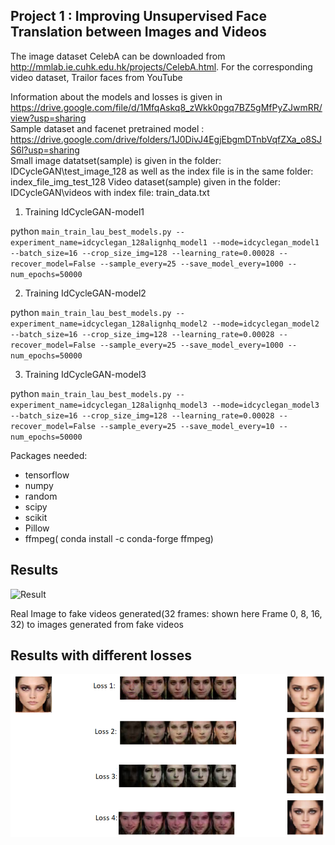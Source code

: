 ## Project 1 : Improving Unsupervised Face Translation between Images and Videos

The image dataset CelebA can be downloaded from http://mmlab.ie.cuhk.edu.hk/projects/CelebA.html. For the corresponding video dataset, Trailor faces from YouTube

Information about the models and losses is given in https://drive.google.com/file/d/1MfqAskq8_zWkk0pgq7BZ5gMfPyZJwmRR/view?usp=sharing  
Sample dataset and facenet pretrained model : https://drive.google.com/drive/folders/1J0DivJ4EgjEbgmDTnbVqfZXa_o8SJS6l?usp=sharing  
Small image datatset(sample) is given in the folder: IDCycleGAN\test_image_128 as well as the index file is in the same folder: index_file_img_test_128
Video dataset(sample) given in the folder: IDCycleGAN\videos with index file: train_data.txt

1. Training IdCycleGAN-model1

python `main_train_lau_best_models.py --experiment_name=idcyclegan_128alignhq_model1 --mode=idcyclegan_model1 --batch_size=16 --crop_size_img=128 --learning_rate=0.00028 --recover_model=False --sample_every=25 --save_model_every=1000 --num_epochs=50000`


2. Training IdCycleGAN-model2

python `main_train_lau_best_models.py --experiment_name=idcyclegan_128alignhq_model2 --mode=idcyclegan_model2 --batch_size=16 --crop_size_img=128 --learning_rate=0.00028 --recover_model=False --sample_every=25 --save_model_every=1000 --num_epochs=50000`


3. Training IdCycleGAN-model3

python `main_train_lau_best_models.py --experiment_name=idcyclegan_128alignhq_model3 --mode=idcyclegan_model3 --batch_size=16 --crop_size_img=128 --learning_rate=0.00028 --recover_model=False --sample_every=25 --save_model_every=10 --num_epochs=50000`

Packages needed:
- tensorflow
- numpy
- random
- scipy
- scikit
- Pillow
- ffmpeg( conda install -c conda-forge ffmpeg)

## Results
![Result](https://github.com/laurenf3395/Semester_Projects/blob/master/Project1-%20IDCycleGAN/Img_to_Video_to_Img.PNG/)

Real Image to fake videos generated(32 frames: shown here Frame 0, 8, 16, 32) to images generated from fake videos

## Results with different losses
![Result](https://github.com/laurenf3395/Research_Projects/blob/master/Project1-%20IDCycleGAN/Results_different_losses.PNG)

